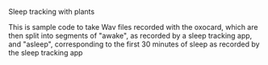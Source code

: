 Sleep tracking with plants

This is sample code to take Wav files recorded with the oxocard, which are then split into segments of "awake", as recorded by a sleep tracking app, and "asleep", corresponding to the first 30 minutes of sleep as recorded by the sleep tracking app
